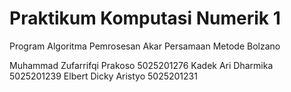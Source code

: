 # Praktikum Komputasi Numerik 1
Program Algoritma Pemrosesan Akar Persamaan Metode Bolzano

Muhammad Zufarrifqi Prakoso	5025201276
Kadek Ari Dharmika	5025201239
Elbert Dicky Aristyo	5025201231
